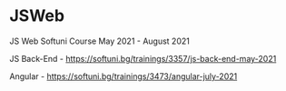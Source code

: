 # JSWeb

JS Web Softuni Course May 2021 - August 2021

JS Back-End - https://softuni.bg/trainings/3357/js-back-end-may-2021

Angular - https://softuni.bg/trainings/3473/angular-july-2021
